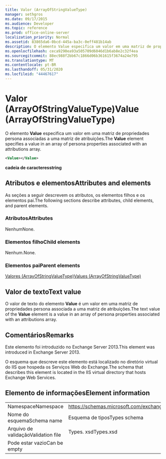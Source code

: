 ```yaml
---
title: Valor (ArrayOfStringValueType)
manager: sethgros
ms.date: 09/17/2015
ms.audience: Developer
ms.topic: reference
ms.prod: office-online-server
localization_priority: Normal
ms.assetid: 83865da6-0bcd-445a-ba3c-0eff481b14ab
description: O elemento Value especifica um valor em uma matriz de propriedades persona associadas a uma matriz de atribuições.
ms.openlocfilehash: ceca9290ea93a505709d6046d1b6ab8e2c32f4ea
ms.sourcegitcommit: 88ec988f2bb67c1866d06b361615f3674a24e795
ms.translationtype: MT
ms.contentlocale: pt-BR
ms.lasthandoff: 05/31/2020
ms.locfileid: "44467617"
---
```

# <a name="value-arrayofstringvaluetype"></a><span data-ttu-id="29739-103">Valor (ArrayOfStringValueType)</span><span class="sxs-lookup"><span data-stu-id="29739-103">Value (ArrayOfStringValueType)</span></span>

<span data-ttu-id="29739-104">O elemento **Value** especifica um valor em uma matriz de propriedades persona associadas a uma matriz de atribuições.</span><span class="sxs-lookup"><span data-stu-id="29739-104">The **Value** element specifies a value in an array of persona properties associated with an attributions array.</span></span> 
  
```XML
<Value></Value>
```

<span data-ttu-id="29739-105">**cadeia de caracteres**</span><span class="sxs-lookup"><span data-stu-id="29739-105">**string**</span></span>

## <a name="attributes-and-elements"></a><span data-ttu-id="29739-106">Atributos e elementos</span><span class="sxs-lookup"><span data-stu-id="29739-106">Attributes and elements</span></span>

<span data-ttu-id="29739-107">As seções a seguir descrevem os atributos, os elementos filhos e os elementos pai.</span><span class="sxs-lookup"><span data-stu-id="29739-107">The following sections describe attributes, child elements, and parent elements.</span></span>
  
### <a name="attributes"></a><span data-ttu-id="29739-108">Atributos</span><span class="sxs-lookup"><span data-stu-id="29739-108">Attributes</span></span>

<span data-ttu-id="29739-109">Nenhum</span><span class="sxs-lookup"><span data-stu-id="29739-109">None.</span></span>
  
### <a name="child-elements"></a><span data-ttu-id="29739-110">Elementos filho</span><span class="sxs-lookup"><span data-stu-id="29739-110">Child elements</span></span>

<span data-ttu-id="29739-111">Nenhum.</span><span class="sxs-lookup"><span data-stu-id="29739-111">None.</span></span>
  
### <a name="parent-elements"></a><span data-ttu-id="29739-112">Elementos pai</span><span class="sxs-lookup"><span data-stu-id="29739-112">Parent elements</span></span>

[<span data-ttu-id="29739-113">Valores (ArrayOfStringValueType)</span><span class="sxs-lookup"><span data-stu-id="29739-113">Values (ArrayOfStringValueType)</span></span>](values-arrayofstringvaluetype.md)
  
## <a name="text-value"></a><span data-ttu-id="29739-114">Valor de texto</span><span class="sxs-lookup"><span data-stu-id="29739-114">Text value</span></span>

<span data-ttu-id="29739-115">O valor de texto do elemento **Value** é um valor em uma matriz de propriedades persona associada a uma matriz de atribuições.</span><span class="sxs-lookup"><span data-stu-id="29739-115">The text value of the **Value** element is a value in an array of persona properties associated with an attributions array.</span></span> 
  
## <a name="remarks"></a><span data-ttu-id="29739-116">Comentários</span><span class="sxs-lookup"><span data-stu-id="29739-116">Remarks</span></span>

<span data-ttu-id="29739-117">Este elemento foi introduzido no Exchange Server 2013.</span><span class="sxs-lookup"><span data-stu-id="29739-117">This element was introduced in Exchange Server 2013.</span></span>
  
<span data-ttu-id="29739-118">O esquema que descreve este elemento está localizado no diretório virtual do IIS que hospeda os Serviços Web do Exchange.</span><span class="sxs-lookup"><span data-stu-id="29739-118">The schema that describes this element is located in the IIS virtual directory that hosts Exchange Web Services.</span></span>
  
## <a name="element-information"></a><span data-ttu-id="29739-119">Elemento de informações</span><span class="sxs-lookup"><span data-stu-id="29739-119">Element information</span></span>

|||
|:-----|:-----|
|<span data-ttu-id="29739-120">Namespace</span><span class="sxs-lookup"><span data-stu-id="29739-120">Namespace</span></span>  <br/> |https://schemas.microsoft.com/exchange/services/2006/types  <br/> |
|<span data-ttu-id="29739-121">Nome do esquema</span><span class="sxs-lookup"><span data-stu-id="29739-121">Schema name</span></span>  <br/> |<span data-ttu-id="29739-122">Esquema de tipos</span><span class="sxs-lookup"><span data-stu-id="29739-122">Types schema</span></span>  <br/> |
|<span data-ttu-id="29739-123">Arquivo de validação</span><span class="sxs-lookup"><span data-stu-id="29739-123">Validation file</span></span>  <br/> |<span data-ttu-id="29739-124">Types. xsd</span><span class="sxs-lookup"><span data-stu-id="29739-124">Types.xsd</span></span>  <br/> |
|<span data-ttu-id="29739-125">Pode estar vazio</span><span class="sxs-lookup"><span data-stu-id="29739-125">Can be empty</span></span>  <br/> ||
   

